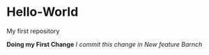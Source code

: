 # Hello-World
My first repository

**Doing my First Change**
*I commit this change in New feature Barnch*
